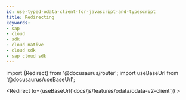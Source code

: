 ```yaml
---
id: use-typed-odata-client-for-javascript-and-typescript
title: Redirecting
keywords:
- sap
- cloud
- sdk
- cloud native
- cloud sdk
- sap cloud sdk
---
```


import {Redirect} from '@docusaurus/router';
import useBaseUrl from '@docusaurus/useBaseUrl';

<Redirect to={useBaseUrl('docs/js/features/odata/odata-v2-client')} ></Redirect>
